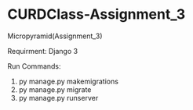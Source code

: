 # CURDClass-Assignment_3
Micropyramid(Assignment_3)


Requirment:
Django 3

Run Commands:
1. py manage.py makemigrations
2. py manage.py migrate
3. py manage.py runserver
